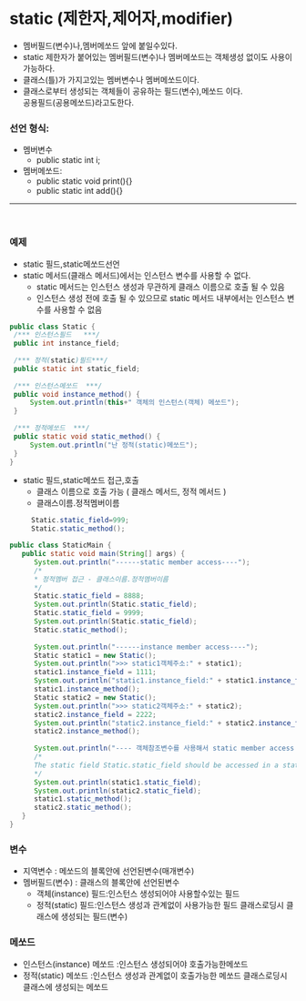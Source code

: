 # static (제한자,제어자,modifier)
 - 멤버필드(변수)나,멤버메쏘드 앞에 붙일수있다.
 - static 제한자가 붙어있는 멤버필드(변수)나 멤버메쏘드는 객체생성 없이도 사용이가능하다.<br>
 - 클래스(틀)가 가지고있는 멤버변수나 멤버메쏘드이다.<br>
 - 클래스로부터 생성되는 객체들이 공유하는 필드(변수),메쏘드 이다.     
    공용필드(공용메쏘드)라고도한다.
      
 ### 선언 형식: 
   - 멤버변수
      + public static int i;
   - 멤버메쏘드:
      + public static void print(){}
      + public static int add(){}	
 <hr>
 <br>

### 예제
  - static 필드,static메쏘드선언
  - static 메서드(클래스 메서드)에서는 인스턴스 변수를 사용할 수 없다.
    + static 메서드는 인스턴스 생성과 무관하게 클래스 이름으로 호출 될 수 있음
    + 인스턴스 생성 전에 호출 될 수 있으므로 static 메서드 내부에서는 인스턴스 변수를 사용할 수 없음

   ```java
public class Static {
    /*** 인스턴스필드   ***/
    public int instance_field;
    
    /*** 정적(static)필드***/
    public static int static_field;
    
    /*** 인스턴스메쏘드  ***/
    public void instance_method() {
        System.out.println(this+" 객체의 인스턴스(객체) 메쏘드");
    }
    
    /*** 정적메쏘드  ***/
    public static void static_method() {
        System.out.println("난 정적(static)메쏘드");
    }
}
   ```

- static 필드,static메쏘드 접근,호출
  + 클래스 이름으로 호출 가능 ( 클래스 메서드, 정적 메서드 )
  + 클래스이름.정적멤버이름
  ```java
    Static.static_field=999;
    Static.static_method();
  ```
      
 ```java
public class StaticMain {
    public static void main(String[] args) {
       System.out.println("------static member access----");
       /*
       * 정적멤버 접근 - 클래스이름.정적멤버이름
       */
       Static.static_field = 8888;
       System.out.println(Static.static_field);
       Static.static_field = 9999;
       System.out.println(Static.static_field);
       Static.static_method();
       
       System.out.println("------instance member access----");
       Static static1 = new Static();
       System.out.println(">>> static1객체주소:" + static1);
       static1.instance_field = 1111;
       System.out.println("static1.instance_field:" + static1.instance_field);
       static1.instance_method();
       Static static2 = new Static();
       System.out.println(">>> static2객체주소:" + static2);
       static2.instance_field = 2222;
       System.out.println("static2.instance_field:" + static2.instance_field);
       static2.instance_method();
       
       System.out.println("---- 객체참조변수를 사용해서 static member access ----");
       /*
       The static field Static.static_field should be accessed in a static way
       */
       System.out.println(static1.static_field);
       System.out.println(static2.static_field);
       static1.static_method();
       static2.static_method();
    }
}
  ```

 
 ### 변수
   - 지역변수       : 메쏘드의 블록안에 선언된변수(매개변수)
   - 멤버필드(변수) : 클래스의 블록안에 선언된변수
       - 객체(instance) 필드:인스턴스 생성되어야 사용할수있는 필드
       - 정적(static)   필드:인스턴스 생성과 관계없이 사용가능한 필드
                                클래스로딩시 클래스에 생성되는 필드(변수)
                                
### 메쏘드
   - 인스턴스(instance) 메쏘드 :인스턴스 생성되어야 호출가능한메쏘드
   - 정적(static)       메쏘드 :인스턴스 생성과 관계없이 호출가능한 메쏘드
                               클래스로딩시 클래스에 생성되는 메쏘드                              
 

